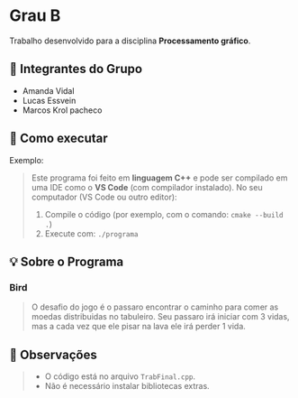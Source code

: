 # Grau B

Trabalho desenvolvido para a disciplina **Processamento gráfico**.

## 👥 Integrantes do Grupo

- Amanda Vidal
- Lucas Essvein 
- Marcos Krol pacheco

## 🚀 Como executar 

Exemplo:
> Este programa foi feito em **linguagem C++** e pode ser compilado em uma IDE como o **VS Code** (com compilador instalado).
> No seu computador (VS Code ou outro editor):
> 1. Compile o código (por exemplo, com o comando: `cmake --build .`)
> 2. Execute com: `./programa`

## 💡 Sobre o Programa
### Bird
> O desafio do jogo é o passaro encontrar o caminho para comer as moedas distribuidas no tabuleiro. Seu passaro irá iniciar com 3 vidas, mas a cada vez que ele pisar na lava ele irá perder 1 vida.

## 📌 Observações

> - O código está no arquivo `TrabFinal.cpp`.
> - Não é necessário instalar bibliotecas extras.
